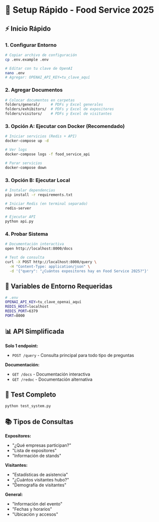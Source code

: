 # 🚀 Setup Rápido - Food Service 2025

## ⚡ Inicio Rápido

### 1. Configurar Entorno
```bash
# Copiar archivo de configuración
cp .env.example .env

# Editar con tu clave de OpenAI
nano .env
# Agregar: OPENAI_API_KEY=tu_clave_aquí
```

### 2. Agregar Documentos
```bash
# Colocar documentos en carpetas
folders/general/     # PDFs y Excel generales
folders/exhibitors/  # PDFs y Excel de expositores
folders/visitors/    # PDFs y Excel de visitantes
```

### 3. Opción A: Ejecutar con Docker (Recomendado)
```bash
# Iniciar servicios (Redis + API)
docker-compose up -d

# Ver logs
docker-compose logs -f food_service_api

# Parar servicios
docker-compose down
```

### 3. Opción B: Ejecutar Local
```bash
# Instalar dependencias
pip install -r requirements.txt

# Iniciar Redis (en terminal separado)
redis-server

# Ejecutar API
python api.py
```

### 4. Probar Sistema
```bash
# Documentación interactiva
open http://localhost:8000/docs

# Test de consulta
curl -X POST http://localhost:8000/query \
  -H "Content-Type: application/json" \
  -d '{"query": "¿Cuántos expositores hay en Food Service 2025?"}'
```

## 🔧 Variables de Entorno Requeridas

```bash
# .env
OPENAI_API_KEY=tu_clave_openai_aquí
REDIS_HOST=localhost
REDIS_PORT=6379
PORT=8000
```

## 📊 API Simplificada

**Solo 1 endpoint:**
- `POST /query` - Consulta principal para todo tipo de preguntas

**Documentación:**
- `GET /docs` - Documentación interactiva
- `GET /redoc` - Documentación alternativa

## 🧪 Test Completo

```bash
python test_system.py
```

## 📚 Tipos de Consultas

**Expositores:**
- "¿Qué empresas participan?"
- "Lista de expositores"
- "Información de stands"

**Visitantes:**
- "Estadísticas de asistencia"
- "¿Cuántos visitantes hubo?"
- "Demografía de visitantes"

**General:**
- "Información del evento"
- "Fechas y horarios"
- "Ubicación y accesos"